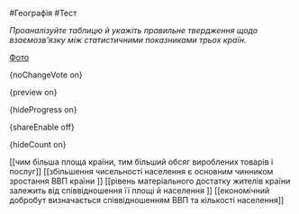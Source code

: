#Географія #Тест

*Проаналізуйте таблицю й укажіть правильне твердження щодо взаємозв’язку між статистичними показниками трьох країн.*

[Фото](https://zno.osvita.ua//doc/images/znotest/126/12679/35.jpg)

{noChangeVote on}

{preview on}

{hideProgress on}

{shareEnable off}

{hideCount on}

[[чим більша площа країни, тим більший обсяг вироблених товарів і послуг]]
[[збільшення чисельності населення є основним чинником зростання ВВП країни ]]
[[рівень матеріального достатку жителів країни залежить від співвідношення її площі й населення ]]
[[економічний добробут визначається співвідношенням ВВП та кількості населення]]
